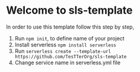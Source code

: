 # Welcome to sls-template

In order to use this template follow this step by step,

1. Run `npm init`, to define name of your project
2. Install serverless `npm install serverless`
3. Run `serverless create --template-url https://github.com/TesTTerOrg/sls-template`
4. Change service name in serverless.yml file
